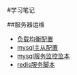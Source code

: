 #学习笔记



##服务器运维

- [负载均衡配置](./server/haproxy.cfg.md)
- [mysql主从配置](./server/mysql_master_slave_config.md)
- [mysql服务监控监本](./server/mysql_server_check.md)
- [redis服务脚本](./server/redis_server.md)